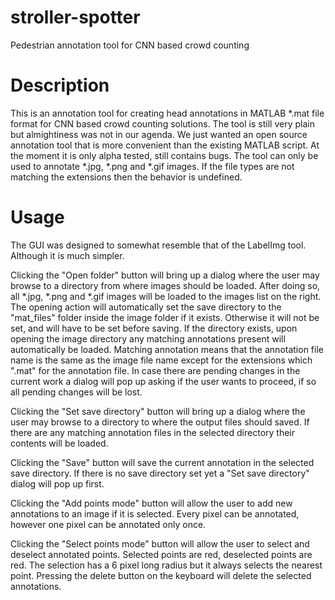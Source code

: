 # stroller-spotter
Pedestrian annotation tool for CNN based crowd counting

# Description

This is an annotation tool for creating head annotations in MATLAB *.mat file format for CNN based crowd counting solutions. The tool is still very plain but almightiness was not in our agenda. We just wanted an open source annotation tool that is more convenient than the existing MATLAB script. At the moment it is only alpha tested, still contains bugs. The tool can only be used to annotate *.jpg, *.png and *.gif images. If the file types are not matching the extensions then the behavior is undefined.

# Usage

The GUI was designed to somewhat resemble that of the LabelImg tool. Although it is much simpler.

Clicking the "Open folder" button will bring up a dialog where the user may browse to a directory from where images should be loaded. After doing so, all *.jpg, *.png and *.gif images will be loaded to the images list on the right. The opening action will automatically set the save directory to the "mat_files" folder inside the image folder if it exists. Otherwise it will not be set, and will have to be set before saving. If the directory exists, upon opening the image directory any matching annotations present will automatically be loaded. Matching annotation means that the annotation file name is the same as the image file name except for the extensions which ".mat" for the annotation file. In case there are pending changes in the current work a dialog will pop up asking if the user wants to proceed, if so all pending changes will be lost.

Clicking the "Set save directory" button  will bring up a dialog where the user may browse to a directory to where the output files should saved. If there are any matching annotation files in the selected directory their contents will be loaded.

Clicking the "Save" button will save the current annotation in the selected save directory. If there is no save directory set yet a "Set save directory" dialog will pop up first.

Clicking the "Add points mode" button will allow the user to add new annotations to an image if it is selected. Every pixel can be annotated, however one pixel can be annotated only once.

Clicking the "Select points mode" button will allow the user to select and deselect annotated points. Selected points are red, deselected points are red. The selection has a 6 pixel long radius but it always selects the nearest point. Pressing the delete button on the keyboard will delete the selected annotations.
